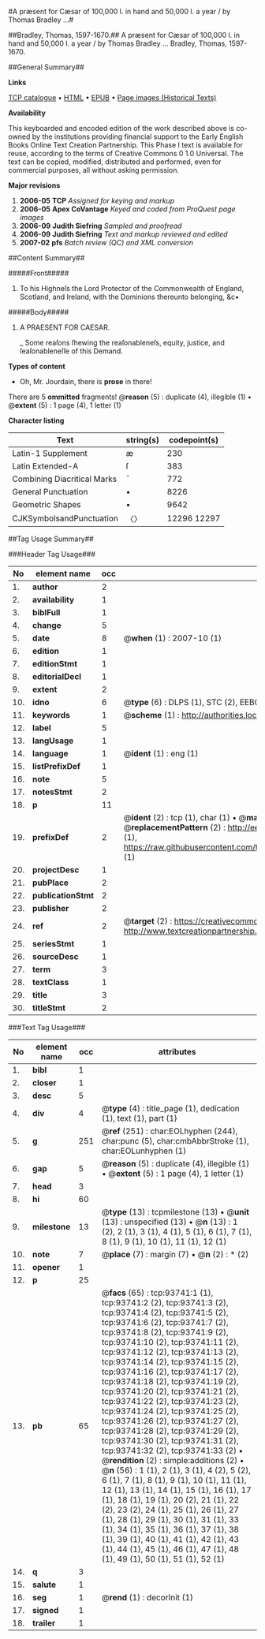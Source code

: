 #A præsent for Cæsar of 100,000 l. in hand and 50,000 l. a year / by Thomas Bradley ...#

##Bradley, Thomas, 1597-1670.##
A præsent for Cæsar of 100,000 l. in hand and 50,000 l. a year / by Thomas Bradley ...
Bradley, Thomas, 1597-1670.

##General Summary##

**Links**

[TCP catalogue](http://www.ota.ox.ac.uk/tcp/)  • 
[HTML](http://tei.it.ox.ac.uk/tcp/Texts-HTML/free/A29/A29120.html)  • 
[EPUB](http://tei.it.ox.ac.uk/tcp/Texts-EPUB/free/A29/A29120.epub) • 
[Page images (Historical Texts)](https://data.historicaltexts.jisc.ac.uk/view?pubId=eebo-12774734e&pageId=eebo-12774734e-93741-1)

**Availability**

This keyboarded and encoded edition of the
	       work described above is co-owned by the institutions
	       providing financial support to the Early English Books
	       Online Text Creation Partnership. This Phase I text is
	       available for reuse, according to the terms of Creative
	       Commons 0 1.0 Universal. The text can be copied,
	       modified, distributed and performed, even for
	       commercial purposes, all without asking permission.

**Major revisions**

1. __2006-05__ __TCP__ *Assigned for keying and markup*
1. __2006-05__ __Apex CoVantage__ *Keyed and coded from ProQuest page images*
1. __2006-09__ __Judith Siefring__ *Sampled and proofread*
1. __2006-09__ __Judith Siefring__ *Text and markup reviewed and edited*
1. __2007-02__ __pfs__ *Batch review (QC) and XML conversion*

##Content Summary##

#####Front#####

1. To his Highneſs the Lord Protector of the Commonwealth of England, Scotland, and Ireland, with the Dominions thereunto belonging, &c▪

#####Body#####

1. A PRAESENT FOR CAESAR.

    _ Some reaſons ſhewing the reaſonableneſs, equity, justice, and ſeaſonableneſſe of this Demand.

**Types of content**

  * Oh, Mr. Jourdain, there is **prose** in there!

There are 5 **ommitted** fragments! 
 @__reason__ (5) : duplicate (4), illegible (1)  •  @__extent__ (5) : 1 page (4), 1 letter (1)

**Character listing**


|Text|string(s)|codepoint(s)|
|---|---|---|
|Latin-1 Supplement|æ|230|
|Latin Extended-A|ſ|383|
|Combining             Diacritical Marks|̄|772|
|General Punctuation|•|8226|
|Geometric Shapes|▪|9642|
|CJKSymbolsandPunctuation|〈〉|12296 12297|

##Tag Usage Summary##

###Header Tag Usage###

|No|element name|occ|attributes|
|---|---|---|---|
|1.|__author__|2||
|2.|__availability__|1||
|3.|__biblFull__|1||
|4.|__change__|5||
|5.|__date__|8| @__when__ (1) : 2007-10 (1)|
|6.|__edition__|1||
|7.|__editionStmt__|1||
|8.|__editorialDecl__|1||
|9.|__extent__|2||
|10.|__idno__|6| @__type__ (6) : DLPS (1), STC (2), EEBO-CITATION (1), OCLC (1), VID (1)|
|11.|__keywords__|1| @__scheme__ (1) : http://authorities.loc.gov/ (1)|
|12.|__label__|5||
|13.|__langUsage__|1||
|14.|__language__|1| @__ident__ (1) : eng (1)|
|15.|__listPrefixDef__|1||
|16.|__note__|5||
|17.|__notesStmt__|2||
|18.|__p__|11||
|19.|__prefixDef__|2| @__ident__ (2) : tcp (1), char (1)  •  @__matchPattern__ (2) : ([0-9\-]+):([0-9IVX]+) (1), (.+) (1)  •  @__replacementPattern__ (2) : http://eebo.chadwyck.com/downloadtiff?vid=$1&page=$2 (1), https://raw.githubusercontent.com/textcreationpartnership/Texts/master/tcpchars.xml#$1 (1)|
|20.|__projectDesc__|1||
|21.|__pubPlace__|2||
|22.|__publicationStmt__|2||
|23.|__publisher__|2||
|24.|__ref__|2| @__target__ (2) : https://creativecommons.org/publicdomain/zero/1.0/ (1), http://www.textcreationpartnership.org/docs/. (1)|
|25.|__seriesStmt__|1||
|26.|__sourceDesc__|1||
|27.|__term__|3||
|28.|__textClass__|1||
|29.|__title__|3||
|30.|__titleStmt__|2||


###Text Tag Usage###

|No|element name|occ|attributes|
|---|---|---|---|
|1.|__bibl__|1||
|2.|__closer__|1||
|3.|__desc__|5||
|4.|__div__|4| @__type__ (4) : title_page (1), dedication (1), text (1), part (1)|
|5.|__g__|251| @__ref__ (251) : char:EOLhyphen (244), char:punc (5), char:cmbAbbrStroke (1), char:EOLunhyphen (1)|
|6.|__gap__|5| @__reason__ (5) : duplicate (4), illegible (1)  •  @__extent__ (5) : 1 page (4), 1 letter (1)|
|7.|__head__|3||
|8.|__hi__|60||
|9.|__milestone__|13| @__type__ (13) : tcpmilestone (13)  •  @__unit__ (13) : unspecified (13)  •  @__n__ (13) : 1 (2), 2 (1), 3 (1), 4 (1), 5 (1), 6 (1), 7 (1), 8 (1), 9 (1), 10 (1), 11 (1), 12 (1)|
|10.|__note__|7| @__place__ (7) : margin (7)  •  @__n__ (2) : * (2)|
|11.|__opener__|1||
|12.|__p__|25||
|13.|__pb__|65| @__facs__ (65) : tcp:93741:1 (1), tcp:93741:2 (2), tcp:93741:3 (2), tcp:93741:4 (2), tcp:93741:5 (2), tcp:93741:6 (2), tcp:93741:7 (2), tcp:93741:8 (2), tcp:93741:9 (2), tcp:93741:10 (2), tcp:93741:11 (2), tcp:93741:12 (2), tcp:93741:13 (2), tcp:93741:14 (2), tcp:93741:15 (2), tcp:93741:16 (2), tcp:93741:17 (2), tcp:93741:18 (2), tcp:93741:19 (2), tcp:93741:20 (2), tcp:93741:21 (2), tcp:93741:22 (2), tcp:93741:23 (2), tcp:93741:24 (2), tcp:93741:25 (2), tcp:93741:26 (2), tcp:93741:27 (2), tcp:93741:28 (2), tcp:93741:29 (2), tcp:93741:30 (2), tcp:93741:31 (2), tcp:93741:32 (2), tcp:93741:33 (2)  •  @__rendition__ (2) : simple:additions (2)  •  @__n__ (56) : 1 (1), 2 (1), 3 (1), 4 (2), 5 (2), 6 (1), 7 (1), 8 (1), 9 (1), 10 (1), 11 (1), 12 (1), 13 (1), 14 (1), 15 (1), 16 (1), 17 (1), 18 (1), 19 (1), 20 (2), 21 (1), 22 (2), 23 (2), 24 (1), 25 (1), 26 (1), 27 (1), 28 (1), 29 (1), 30 (1), 31 (1), 33 (1), 34 (1), 35 (1), 36 (1), 37 (1), 38 (1), 39 (1), 40 (1), 41 (1), 42 (1), 43 (1), 44 (1), 45 (1), 46 (1), 47 (1), 48 (1), 49 (1), 50 (1), 51 (1), 52 (1)|
|14.|__q__|3||
|15.|__salute__|1||
|16.|__seg__|1| @__rend__ (1) : decorInit (1)|
|17.|__signed__|1||
|18.|__trailer__|1||
